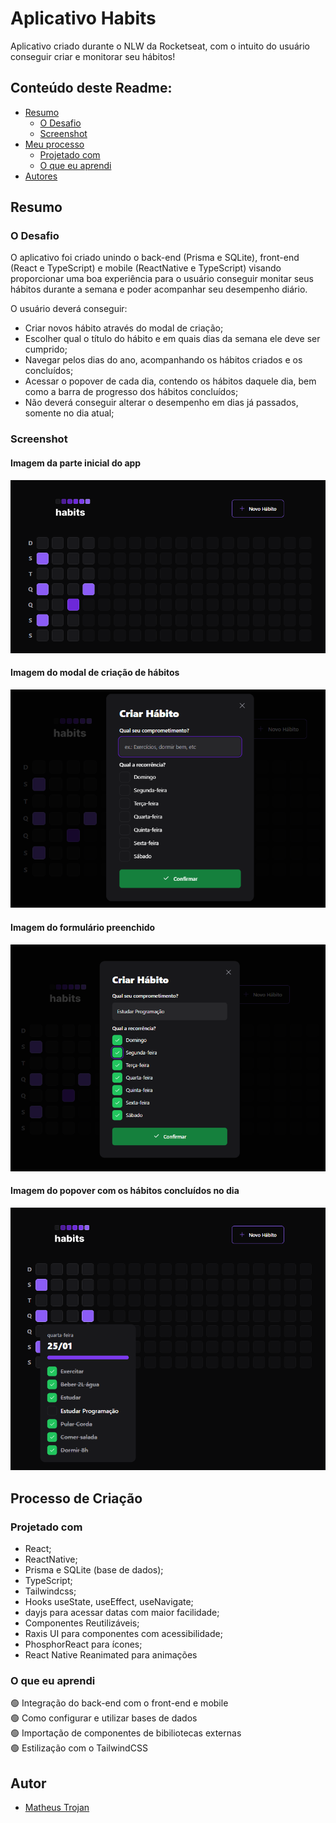 # Aplicativo Habits

<p>Aplicativo criado durante o NLW da Rocketseat, com o intuito do usuário conseguir criar e monitorar seu hábitos!</p>

## Conteúdo deste Readme:

- [Resumo](#resumo)
  - [O Desafio](#o-desafio)
  - [Screenshot](#screenshot)
- [Meu processo](#meu-processo)
  - [Projetado com](#projetado-com)
  - [O que eu aprendi](#o-que-eu-aprendi)
- [Autores](#autores)

## Resumo

### O Desafio

O aplicativo foi criado unindo o back-end (Prisma e SQLite), front-end (React e TypeScript) e mobile (ReactNative e TypeScript) visando proporcionar uma boa experiência para o usuário conseguir monitar seus hábitos durante a semana e poder acompanhar seu desempenho diário.

O usuário deverá conseguir:

- Criar novos hábito através do modal de criação;
- Escolher qual o título do hábito e em quais dias da semana ele deve ser cumprido;
- Navegar pelos dias do ano, acompanhando os hábitos criados e os concluídos;
- Acessar o popover de cada dia, contendo os hábitos daquele dia, bem como a barra de progresso dos hábitos concluídos;
- Não deverá conseguir alterar o desempenho em dias já passados, somente no dia atual;

### Screenshot

#### Imagem da parte inicial do app

![](web/public/print1.png)

#### Imagem do modal de criação de hábitos

![](web/public/print2.png)

#### Imagem do formulário preenchido

![](web/public/print3.png)

#### Imagem do popover com os hábitos concluídos no dia

![](web/public/print4.png)

## Processo de Criação

### Projetado com

- React;
- ReactNative;
- Prisma e SQLite (base de dados);
- TypeScript;
- Tailwindcss;
- Hooks useState, useEffect, useNavigate;
- dayjs para acessar datas com maior facilidade;
- Componentes Reutilizáveis;
- Raxis UI para componentes com acessibilidade;
- PhosphorReact para ícones;
- React Native Reanimated para animações

### O que eu aprendi

🟢 Integração do back-end com o front-end e mobile<br>
🟢 Como configurar e utilizar bases de dados<br>
🟢 Importação de componentes de bibiliotecas externas<br>
🟢 Estilização com o TailwindCSS<br>

## Autor

- [Matheus Trojan](https://www.linkedin.com/in/matheus-trojan/)
